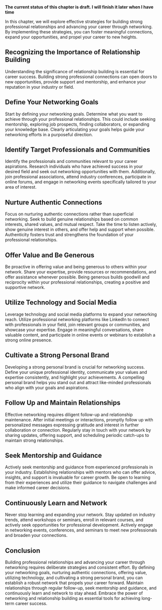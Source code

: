 **The current status of this chapter is draft. I will finish it later when I have time**

In this chapter, we will explore effective strategies for building strong professional relationships and advancing your career through networking. By implementing these strategies, you can foster meaningful connections, expand your opportunities, and propel your career to new heights.

Recognizing the Importance of Relationship Building
---------------------------------------------------

Understanding the significance of relationship building is essential for career success. Building strong professional connections can open doors to new opportunities, provide support and mentorship, and enhance your reputation in your industry or field.

Define Your Networking Goals
----------------------------

Start by defining your networking goals. Determine what you want to achieve through your professional relationships. This could include seeking mentorship, exploring job prospects, finding collaborators, or expanding your knowledge base. Clearly articulating your goals helps guide your networking efforts in a purposeful direction.

Identify Target Professionals and Communities
---------------------------------------------

Identify the professionals and communities relevant to your career aspirations. Research individuals who have achieved success in your desired field and seek out networking opportunities with them. Additionally, join professional associations, attend industry conferences, participate in online forums, and engage in networking events specifically tailored to your area of interest.

Nurture Authentic Connections
-----------------------------

Focus on nurturing authentic connections rather than superficial networking. Seek to build genuine relationships based on common interests, shared values, and mutual respect. Take the time to listen actively, show genuine interest in others, and offer help and support when possible. Authenticity fosters trust and strengthens the foundation of your professional relationships.

Offer Value and Be Generous
---------------------------

Be proactive in offering value and being generous to others within your network. Share your expertise, provide resources or recommendations, and offer assistance whenever possible. Being generous builds goodwill and reciprocity within your professional relationships, creating a positive and supportive network.

Utilize Technology and Social Media
-----------------------------------

Leverage technology and social media platforms to expand your networking reach. Utilize professional networking platforms like LinkedIn to connect with professionals in your field, join relevant groups or communities, and showcase your expertise. Engage in meaningful conversations, share valuable content, and participate in online events or webinars to establish a strong online presence.

Cultivate a Strong Personal Brand
---------------------------------

Developing a strong personal brand is crucial for networking success. Define your unique professional identity, communicate your values and expertise consistently, and highlight your achievements. A compelling personal brand helps you stand out and attract like-minded professionals who align with your goals and aspirations.

Follow Up and Maintain Relationships
------------------------------------

Effective networking requires diligent follow-up and relationship maintenance. After initial meetings or interactions, promptly follow up with personalized messages expressing gratitude and interest in further collaboration or connection. Regularly stay in touch with your network by sharing updates, offering support, and scheduling periodic catch-ups to maintain strong relationships.

Seek Mentorship and Guidance
----------------------------

Actively seek mentorship and guidance from experienced professionals in your industry. Establishing relationships with mentors who can offer advice, insights, and support is invaluable for career growth. Be open to learning from their experiences and utilize their guidance to navigate challenges and make informed career decisions.

Continuously Learn and Network
------------------------------

Never stop learning and expanding your network. Stay updated on industry trends, attend workshops or seminars, enroll in relevant courses, and actively seek opportunities for professional development. Actively engage in networking events, conferences, and seminars to meet new professionals and broaden your connections.

Conclusion
----------

Building professional relationships and advancing your career through networking requires deliberate strategies and consistent effort. By defining your networking goals, nurturing authentic connections, offering value, utilizing technology, and cultivating a strong personal brand, you can establish a robust network that propels your career forward. Maintain relationships through regular follow-up, seek mentorship and guidance, and continuously learn and network to stay ahead. Embrace the power of networking and relationship building as essential tools for achieving long-term career success.
